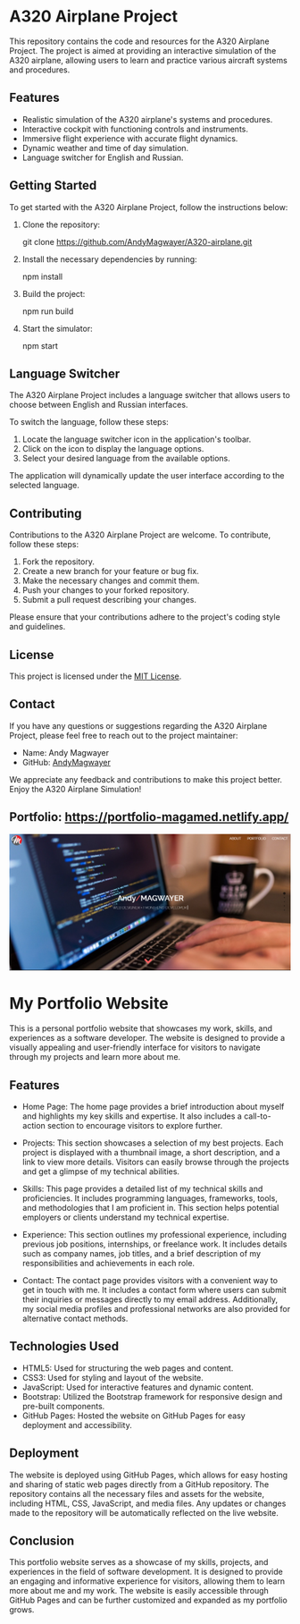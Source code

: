 # A320 Airplane Project

This repository contains the code and resources for the A320 Airplane Project. The project is aimed at providing an interactive simulation of the A320 airplane, allowing users to learn and practice various aircraft systems and procedures.

## Features

- Realistic simulation of the A320 airplane's systems and procedures.
- Interactive cockpit with functioning controls and instruments.
- Immersive flight experience with accurate flight dynamics.
- Dynamic weather and time of day simulation.
- Language switcher for English and Russian.

## Getting Started

To get started with the A320 Airplane Project, follow the instructions below:

1. Clone the repository:

      git clone https://github.com/AndyMagwayer/A320-airplane.git
   

2. Install the necessary dependencies by running:

      npm install
   

3. Build the project:

      npm run build
   

4. Start the simulator:

      npm start
   

## Language Switcher

The A320 Airplane Project includes a language switcher that allows users to choose between English and Russian interfaces.

To switch the language, follow these steps:

1. Locate the language switcher icon in the application's toolbar.
2. Click on the icon to display the language options.
3. Select your desired language from the available options.

The application will dynamically update the user interface according to the selected language.

## Contributing

Contributions to the A320 Airplane Project are welcome. To contribute, follow these steps:

1. Fork the repository.
2. Create a new branch for your feature or bug fix.
3. Make the necessary changes and commit them.
4. Push your changes to your forked repository.
5. Submit a pull request describing your changes.

Please ensure that your contributions adhere to the project's coding style and guidelines.

## License

This project is licensed under the [MIT License](https://github.com/AndyMagwayer/A320-airplane/blob/main/LICENSE).

## Contact

If you have any questions or suggestions regarding the A320 Airplane Project, please feel free to reach out to the project maintainer:

- Name: Andy Magwayer
- GitHub: [AndyMagwayer](https://github.com/AndyMagwayer)

We appreciate any feedback and contributions to make this project better. Enjoy the A320 Airplane Simulation!

## Portfolio: https://portfolio-magamed.netlify.app/

![Image alt](https://github.com/AndyMagwayer/Portfolio-Website/blob/main/Screenshot%202023-09-17%20094045.png)
# My Portfolio Website

This is a personal portfolio website that showcases my work, skills, and experiences as a software developer. The website is designed to provide a visually appealing and user-friendly interface for visitors to navigate through my projects and learn more about me.

## Features

- Home Page: The home page provides a brief introduction about myself and highlights my key skills and expertise. It also includes a call-to-action section to encourage visitors to explore further.

- Projects: This section showcases a selection of my best projects. Each project is displayed with a thumbnail image, a short description, and a link to view more details. Visitors can easily browse through the projects and get a glimpse of my technical abilities.

- Skills: This page provides a detailed list of my technical skills and proficiencies. It includes programming languages, frameworks, tools, and methodologies that I am proficient in. This section helps potential employers or clients understand my technical expertise.

- Experience: This section outlines my professional experience, including previous job positions, internships, or freelance work. It includes details such as company names, job titles, and a brief description of my responsibilities and achievements in each role.

- Contact: The contact page provides visitors with a convenient way to get in touch with me. It includes a contact form where users can submit their inquiries or messages directly to my email address. Additionally, my social media profiles and professional networks are also provided for alternative contact methods.

## Technologies Used

- HTML5: Used for structuring the web pages and content.
- CSS3: Used for styling and layout of the website.
- JavaScript: Used for interactive features and dynamic content.
- Bootstrap: Utilized the Bootstrap framework for responsive design and pre-built components.
- GitHub Pages: Hosted the website on GitHub Pages for easy deployment and accessibility.

## Deployment

The website is deployed using GitHub Pages, which allows for easy hosting and sharing of static web pages directly from a GitHub repository. The repository contains all the necessary files and assets for the website, including HTML, CSS, JavaScript, and media files. Any updates or changes made to the repository will be automatically reflected on the live website.

## Conclusion

This portfolio website serves as a showcase of my skills, projects, and experiences in the field of software development. It is designed to provide an engaging and informative experience for visitors, allowing them to learn more about me and my work. The website is easily accessible through GitHub Pages and can be further customized and expanded as my portfolio grows.
